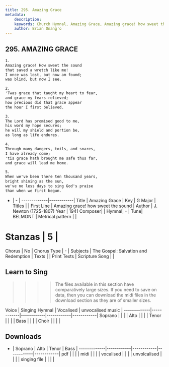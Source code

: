 ```yaml
---
title: 295. Amazing Grace
metadata:
    description: 
    keywords: Church Hymnal, Amazing Grace, Amazing grace! how sweet the sound, 
    author: Brian Onang'o
---
```



## 295. AMAZING GRACE

```txt
1.
Amazing grace! How sweet the sound
that saved a wretch like me!
I once was lost, but now am found;
was blind, but now I see.

2.
'Twas grace that taught my heart to fear,
and grace my fears relieved;
how precious did that grace appear
the hour I first believed.

3.
The Lord has promised good to me,
his word my hope secures;
he will my shield and portion be,
as long as life endures.

4.
Through many dangers, toils, and snares,
I have already come;
'tis grace hath brought me safe thus far,
and grace will lead me home.

5.
When we've been there ten thousand years,
bright shining as the sun,
we've no less days to sing God's praise
than when we first begun.

```

- |   -  |
-------------|------------|
Title | Amazing Grace |
Key | G Major |
Titles |  |
First Line | Amazing grace! how sweet the sound |
Author | J. Newton (1725-1807)
Year | 1941
Composer|  |
Hymnal|  - |
Tune| BELMONT |
Metrical pattern | |
# Stanzas | 5 |
Chorus | No |
Chorus Type | - |
Subjects | The Gospel: Salvation and Redemption |
Texts |  |
Print Texts | 
Scripture Song |  |
  
## Learn to Sing

>>>> The files available in this section have comparatively large sizes. If you need to save on data, then you can download the midi files in the download section as they are of smaller sizes.

Voice |  Singing Hymnal | Vocalised | unvocalised music |
-------------|------------|------------|------------|------------|
Soprano | | | |
Alto | | | |
Tenor | | | |
Bass | | | |
Choir | | | |

## Downloads

- |  Soprano | Alto | Tenor | Bass |
-------------|------------|------------|------------|------------|
pdf | | | |
midi | | | |
vocalised | | | |
unvolcalised | | | |
singing file | | | |
  